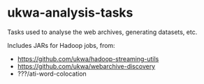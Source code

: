 # ukwa-analysis-tasks
Tasks used to analyse the web archives, generating datasets, etc.

Includes JARs for Hadoop jobs, from:

- https://github.com/ukwa/hadoop-streaming-utils
- https://github.com/ukwa/webarchive-discovery
- ???/ati-word-colocation

